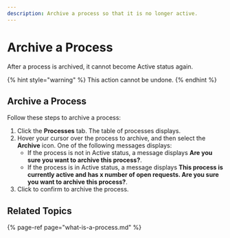 ```yaml
---
description: Archive a process so that it is no longer active.
---
```


# Archive a Process

After a process is archived, it cannot become Active status again.

{% hint style="warning" %}
This action cannot be undone.
{% endhint %}

## Archive a Process

Follow these steps to archive a process:

1. Click the **Processes** tab. The table of processes displays.
2. Hover your cursor over the process to archive, and then select the **Archive** icon. One of the following messages displays:
   * If the process is not in Active status, a message displays **Are you sure you want to archive this process?**.
   * If the process is in Active status, a message displays **This process is currently active and has x number of open requests. Are you sure you want to archive this process?**.
3. Click to confirm to archive the process.

## Related Topics

{% page-ref page="what-is-a-process.md" %}



